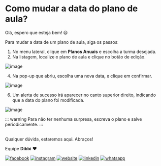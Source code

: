 # Como mudar a data do plano de aula?

Olá, espero que esteja bem! :smiley:

Para mudar a data de um plano de aula, siga os passos:

1. No menu lateral, clique em **Planos Anuais** e escolha a turma desejada.
2. Na listagem, localize o plano de aula e clique no botão de edição.

![image](https://user-images.githubusercontent.com/94073830/189203425-d7075f54-7a22-4171-a511-8ccb2422311f.png)

4. Na pop-up que abriu, escolha uma nova data, e clique em confirmar.

![image](https://user-images.githubusercontent.com/94073830/189203870-56ef97eb-f68b-49ec-a72a-4cc68042f756.png)

6. Um alerta de sucesso irá aparecer no canto superior direito, indicando que a data do plano foi modificada.

![image](https://user-images.githubusercontent.com/94073830/189204132-b885c894-8ccc-4e76-9ef0-68461ecf1715.png)


::: warning
Para não ter nenhuma surpresa, escreva o plano e salve periodicamente.
:::

<br>Qualquer dúvida, estaremos aqui. Abraços!

Equipe **Dibbi** :heart:

[![facebook][1.1]][1]
[![instagram][2.1]][2]
[![website][3.1]][3]
[![linkedin][4.1]][4]
[![whatsapp][5.1]][5]

[1.1]: /icon.facebook.png (Siga nosso Instagram)   
[2.1]: /icon.instagram.png (Curta nossa Fanpage) 
[3.1]: /icon.website.png (Acesse nosso site)  
[4.1]: /icon.linkedin.png (Acompanhe nosso Linkedin)
[5.1]: /icon.whatsapp.png (Fale pelo Whatsapp)

[1]: https://www.facebook.com/dibbi.plataforma
[2]: https://www.instagram.com/dibbi.plataforma
[3]: https://dibbi.com.br
[4]: https://www.linkedin.com/company/dibbi-plataforma
[5]: https://api.whatsapp.com/send?phone=5585991077098&text=Ol%C3%A1,%20estou%20vindo%20do%20site%20e%20gostaria%20de%20mais%20informa%C3%A7%C3%B5es%20sobre%20a%20Dibbi
